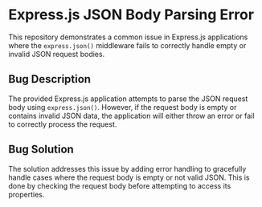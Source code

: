 # Express.js JSON Body Parsing Error
This repository demonstrates a common issue in Express.js applications where the `express.json()` middleware fails to correctly handle empty or invalid JSON request bodies.

## Bug Description
The provided Express.js application attempts to parse the JSON request body using `express.json()`. However, if the request body is empty or contains invalid JSON data, the application will either throw an error or fail to correctly process the request.

## Bug Solution
The solution addresses this issue by adding error handling to gracefully handle cases where the request body is empty or not valid JSON.  This is done by checking the request body before attempting to access its properties.